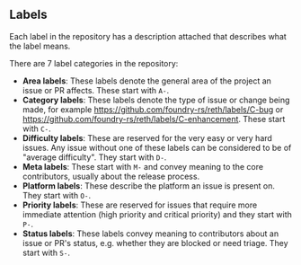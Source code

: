 ## Labels

Each label in the repository has a description attached that describes what the label means.

There are 7 label categories in the repository:

- **Area labels**: These labels denote the general area of the project an issue or PR affects. These start with `A-`.
- **Category labels**: These labels denote the type of issue or change being made, for example https://github.com/foundry-rs/reth/labels/C-bug or https://github.com/foundry-rs/reth/labels/C-enhancement. These start with `C-`.
- **Difficulty labels**: These are reserved for the very easy or very hard issues. Any issue without one of these labels can be considered to be of "average difficulty". They start with `D-`.
- **Meta labels**: These start with `M-` and convey meaning to the core contributors, usually about the release process.
- **Platform labels**: These describe the platform an issue is present on. They start with `O-`.
- **Priority labels**: These are reserved for issues that require more immediate attention (high priority and critical priority) and they start with `P-`.
- **Status labels**: These labels convey meaning to contributors about an issue or PR's status, e.g. whether they are blocked or need triage. They start with `S-`.
